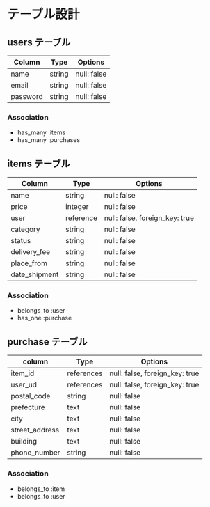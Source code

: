 # テーブル設計

## users テーブル

| Column   | Type   | Options     |
| -------- | ------ | ----------- |
| name     | string | null: false |
| email    | string | null: false |
| password | string | null: false |

### Association

- has_many :items
- has_many :purchases

## items テーブル

| Column        | Type      | Options                        | 
| ------------- | --------- | ------------------------------ | 
| name          | string    | null: false                    | 
| price         | integer   | null: false                    | 
| user          | reference | null: false, foreign_key: true | 
| category      | string    | null: false                    | 
| status        | string    | null: false                    | 
| delivery_fee  | string    | null: false                    | 
| place_from    | string    | null: false                    | 
| date_shipment | string    | null: false                    | 

### Association

- belongs_to :user
- has_one :purchase

## purchase テーブル

| column         | Type       | Options                        | 
| -------------- | ---------- | ------------------------------ | 
| item_id        | references | null: false, foreign_key: true | 
| user_ud        | references | null: false, foreign_key: true | 
| postal_code    | string     | null: false                    | 
| prefecture     | text       | null: false                    | 
| city           | text       | null: false                    | 
| street_address | text       | null: false                    | 
| building       | text       | null: false                    | 
| phone_number   | string     | null: false                    | 

### Association

- belongs_to :item
- belongs_to :user
